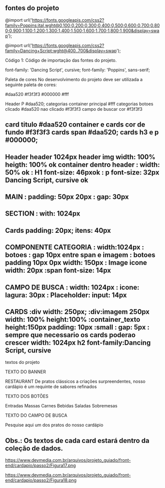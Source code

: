 ## fontes do projeto

 @import url('https://fonts.googleapis.com/css2?family=Poppins:ital,wght@0,100;0,200;0,300;0,400;0,500;0,600;0,700;0,800;0,900;1,100;1,200;1,300;1,400;1,500;1,600;1,700;1,800;1,900&display=swap');

@import url('https://fonts.googleapis.com/css2?family=Dancing+Script:wght@400..700&display=swap');

Código 1: Código de importação das fontes do projeto.

font-family: 'Dancing Script', cursive;
font-family: 'Poppins', sans-serif;

Paleta de cores
No desenvolvimento do projeto deve ser utilizada a seguinte paleta de cores:

#daa520
#f3f3f3
#000000
#fff

Header P #daa520;
categorias container principal #fff
categorias botoes clicado #daa520 nao clicado #f3f3f3
campo de buscar cor #f3f3f3

card titulo #daa520
container e cards cor de fundo #f3f3f3
cards span #daa520;
cards h3 e p  #000000;
--------------------------------------------
Header 
header 1024px
header img  width: 100% heigth: 100%  ok
container dentro header
 : width: 50%    ok
 : H1  font-size: 46pxok
 : p   font-size: 32px Dancing Script, cursive ok
--------------------------------------------
MAIN
: padding: 50px 20px 
: gap: 30px
--------------------------------------------
SECTION
: with: 1024px
--------------------------------------------
Cards 
padding: 20px;
itens: 40px
--------------------------------------------
COMPONENTE CATEGORIA
: width:1024px
: botoes : gap 10px entre span e imagem
: botoes 
  padding 10px 0px
  width: 150px
: Image icone
   width: 20px
:span 
   font-size: 14px
--------------------------------------------
CAMPO DE BUSCA
: width: 1024px
: icone: lagura: 30px
: Placeholder: input: 14px
--------------------------------------------
CARDS
:div  width: 250px;
:div:imagem 250px width: 100%  height:100%
:container_texto height:150px  padding: 10px
:small : gap: 5px
: sempre que necessario 
  os cards poderao crescer width: 1024px
  h2  font-family:Dancing Script, cursive
--------------------------------------------

textos do projeto

TEXTO DO BANNER

<titulo>RESTAURANT
<paragrafo>De pratos clássicos a criações surpreendentes, nosso cardápio é um requinte de sabores refinados


TEXTO DOS BOTÕES

Entradas
Massas
Carnes
Bebidas
Saladas
Sobremesas


TEXTO DO CAMPO DE BUSCA

<placeholder> Pesquise aqui um dos pratos do nosso cardápio


Obs.: Os textos de cada card estará dentro da coleção de dados.
--------------------------------------------
https://www.devmedia.com.br/arquivos/projeto_guiado/front-end/cardapio/passo2/Figura17.png

https://www.devmedia.com.br/arquivos/projeto_guiado/front-end/cardapio/passo2/Figura18.png